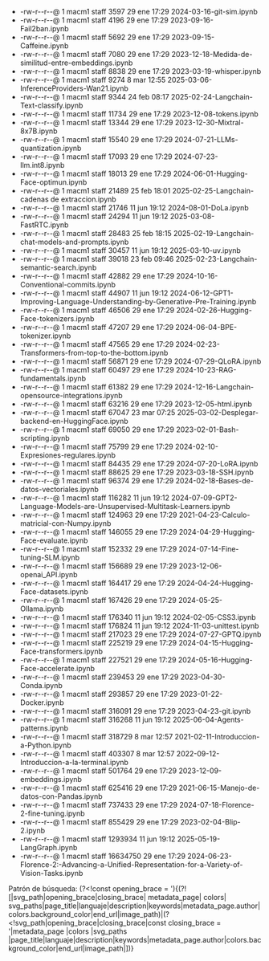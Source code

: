  * -rw-r--r--@   1 macm1  staff      3597 29 ene 17:29 2024-03-16-git-sim.ipynb
 * -rw-r--r--@   1 macm1  staff      4196 29 ene 17:29 2023-09-16-Fail2ban.ipynb
 * -rw-r--r--@   1 macm1  staff      5692 29 ene 17:29 2023-09-15-Caffeine.ipynb
 * -rw-r--r--@   1 macm1  staff      7080 29 ene 17:29 2023-12-18-Medida-de-similitud-entre-embeddings.ipynb
 * -rw-r--r--@   1 macm1  staff      8838 29 ene 17:29 2023-03-19-whisper.ipynb
 * -rw-r--r--@   1 macm1  staff      9274  8 mar 12:55 2025-03-06-InferenceProviders-Wan21.ipynb
 * -rw-r--r--@   1 macm1  staff      9344 24 feb 08:17 2025-02-24-Langchain-Text-classify.ipynb
 * -rw-r--r--@   1 macm1  staff     11734 29 ene 17:29 2023-12-08-tokens.ipynb
 * -rw-r--r--@   1 macm1  staff     13344 29 ene 17:29 2023-12-30-Mixtral-8x7B.ipynb
 * -rw-r--r--@   1 macm1  staff     15540 29 ene 17:29 2024-07-21-LLMs-quantization.ipynb
 * -rw-r--r--@   1 macm1  staff     17093 29 ene 17:29 2024-07-23-llm.int8.ipynb
 * -rw-r--r--@   1 macm1  staff     18013 29 ene 17:29 2024-06-01-Hugging-Face-optimun.ipynb
 * -rw-r--r--@   1 macm1  staff     21489 25 feb 18:01 2025-02-25-Langchain-cadenas de extraccion.ipynb
 * -rw-r--r--@   1 macm1  staff     21746 11 jun 19:12 2024-08-01-DoLa.ipynb
 * -rw-r--r--@   1 macm1  staff     24294 11 jun 19:12 2025-03-08-FastRTC.ipynb
 * -rw-r--r--@   1 macm1  staff     28483 25 feb 18:15 2025-02-19-Langchain-chat-models-and-prompts.ipynb
 * -rw-r--r--@   1 macm1  staff     30457 11 jun 19:12 2025-03-10-uv.ipynb
 * -rw-r--r--@   1 macm1  staff     39018 23 feb 09:46 2025-02-23-Langchain-semantic-search.ipynb
 * -rw-r--r--@   1 macm1  staff     42882 29 ene 17:29 2024-10-16-Conventional-commits.ipynb
 * -rw-r--r--@   1 macm1  staff     44907 11 jun 19:12 2024-06-12-GPT1-Improving-Language-Understanding-by-Generative-Pre-Training.ipynb
 * -rw-r--r--@   1 macm1  staff     46506 29 ene 17:29 2024-02-26-Hugging-Face-tokenizers.ipynb
 * -rw-r--r--@   1 macm1  staff     47207 29 ene 17:29 2024-06-04-BPE-tokenizer.ipynb
 * -rw-r--r--@   1 macm1  staff     47565 29 ene 17:29 2024-02-23-Transformers-from-top-to-the-bottom.ipynb
 * -rw-r--r--@   1 macm1  staff     56871 29 ene 17:29 2024-07-29-QLoRA.ipynb
 * -rw-r--r--@   1 macm1  staff     60497 29 ene 17:29 2024-10-23-RAG-fundamentals.ipynb
 * -rw-r--r--@   1 macm1  staff     61382 29 ene 17:29 2024-12-16-Langchain-opensource-integrations.ipynb
 * -rw-r--r--@   1 macm1  staff     63216 29 ene 17:29 2023-12-05-html.ipynb
 * -rw-r--r--@   1 macm1  staff     67047 23 mar 07:25 2025-03-02-Desplegar-backend-en-HuggingFace.ipynb
 * -rw-r--r--@   1 macm1  staff     69050 29 ene 17:29 2023-02-01-Bash-scripting.ipynb
 * -rw-r--r--@   1 macm1  staff     75799 29 ene 17:29 2024-02-10-Expresiones-regulares.ipynb
 * -rw-r--r--@   1 macm1  staff     84435 29 ene 17:29 2024-07-20-LoRA.ipynb
 * -rw-r--r--@   1 macm1  staff     88625 29 ene 17:29 2023-03-18-SSH.ipynb
 * -rw-r--r--@   1 macm1  staff     96374 29 ene 17:29 2024-02-18-Bases-de-datos-vectoriales.ipynb
 * -rw-r--r--@   1 macm1  staff    116282 11 jun 19:12 2024-07-09-GPT2-Language-Models-are-Unsupervised-Multitask-Learners.ipynb
 * -rw-r--r--@   1 macm1  staff    124963 29 ene 17:29 2021-04-23-Calculo-matricial-con-Numpy.ipynb
 * -rw-r--r--@   1 macm1  staff    146055 29 ene 17:29 2024-04-29-Hugging-Face-evaluate.ipynb
 * -rw-r--r--@   1 macm1  staff    152332 29 ene 17:29 2024-07-14-Fine-tuning-SLM.ipynb
 * -rw-r--r--@   1 macm1  staff    156689 29 ene 17:29 2023-12-06-openai_API.ipynb
 * -rw-r--r--@   1 macm1  staff    164417 29 ene 17:29 2024-04-24-Hugging-Face-datasets.ipynb
 * -rw-r--r--@   1 macm1  staff    167426 29 ene 17:29 2024-05-25-Ollama.ipynb
 * -rw-r--r--@   1 macm1  staff    176340 11 jun 19:12 2024-02-05-CSS3.ipynb
 * -rw-r--r--@   1 macm1  staff    176824 11 jun 19:12 2024-11-03-unittest.ipynb
 * -rw-r--r--@   1 macm1  staff    217023 29 ene 17:29 2024-07-27-GPTQ.ipynb
 * -rw-r--r--@   1 macm1  staff    225219 29 ene 17:29 2024-04-15-Hugging-Face-transformers.ipynb
 * -rw-r--r--@   1 macm1  staff    227521 29 ene 17:29 2024-05-16-Hugging-Face-accelerate.ipynb
 * -rw-r--r--@   1 macm1  staff    239453 29 ene 17:29 2023-04-30-Conda.ipynb
 * -rw-r--r--@   1 macm1  staff    293857 29 ene 17:29 2023-01-22-Docker.ipynb
 * -rw-r--r--@   1 macm1  staff    316091 29 ene 17:29 2023-04-23-git.ipynb
 * -rw-r--r--@   1 macm1  staff    316268 11 jun 19:12 2025-06-04-Agents-patterns.ipynb
 * -rw-r--r--@   1 macm1  staff    318729  8 mar 12:57 2021-02-11-Introduccion-a-Python.ipynb
 * -rw-r--r--@   1 macm1  staff    403307  8 mar 12:57 2022-09-12-Introduccion-a-la-terminal.ipynb
 * -rw-r--r--@   1 macm1  staff    501764 29 ene 17:29 2023-12-09-embeddings.ipynb
 * -rw-r--r--@   1 macm1  staff    625416 29 ene 17:29 2021-06-15-Manejo-de-datos-con-Pandas.ipynb
 * -rw-r--r--@   1 macm1  staff    737433 29 ene 17:29 2024-07-18-Florence-2-fine-tuning.ipynb
 * -rw-r--r--@   1 macm1  staff    855429 29 ene 17:29 2023-02-04-Blip-2.ipynb
 * -rw-r--r--@   1 macm1  staff   1293934 11 jun 19:12 2025-05-19-LangGraph.ipynb
 * -rw-r--r--@   1 macm1  staff  16634750 29 ene 17:29 2024-06-23-Florence-2:-Advancing-a-Unified-Representation-for-a-Variety-of-Vision-Tasks.ipynb

 Patrón de búsqueda: 
(?<!const opening_brace = ')\{(?!\[|svg_path|opening_brace|closing_brace| metadata_page| colors| svg_paths|page_title|languaje|description|keywords|metadata_page.author|colors.background_color|end_url|image_path)|(?<!svg_path|opening_brace|closing_brace|const closing_brace = '|metadata_page |colors |svg_paths |page_title|languaje|description|keywords|metadata_page.author|colors.background_color|end_url|image_path|\])\}